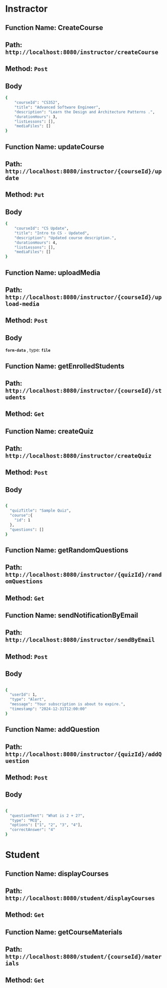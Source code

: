 # Instractor

## Function Name: CreateCourse

## Path: **`http://localhost:8080/instructor/createCourse`**

## Method: **`Post`**

## Body

```bash
{
    "courseId": "CS352",
    "title": "Advanced Software Engineer",
    "description": "Learn the Design and Architecture Patterns .",
    "durationHours": 3,
    "listLessons": [],
    "mediaFiles": []
}

```

## Function Name: updateCourse

## Path: **`http://localhost:8080/instructor/{courseId}/update`**
## Method: **`Put`**

## Body

```bash
{
    "courseId": "CS Update",
    "title": "Intro to CS - Updated",
    "description": "Updated course description.",
    "durationHours": 4,
    "listLessons": [],
    "mediaFiles": []
}

```

## Function Name: uploadMedia

## Path: **`http://localhost:8080/instructor/{courseId}/upload-media`**

## Method: **`Post`**

## Body

**`form-data`** , type: **`file`**

## Function Name: getEnrolledStudents

## Path: **`http://localhost:8080/instructor/{courseId}/students`**

## Method: **`Get`**

## Function Name: createQuiz

## Path: **`http://localhost:8080/instructor/createQuiz`**

## Method: **`Post`**

## Body

```bash

{
  "quizTitle": "Sample Quiz",
  "course":{
    "id": 1
  },
  "questions": []
}

```

## Function Name: getRandomQuestions

## Path: **`http://localhost:8080/instructor/{quizId}/randomQuestions`**

## Method: **`Get`**

## Function Name: sendNotificationByEmail

## Path: **`http://localhost:8080/instructor/sendByEmail`**

## Method: **`Post`**

## Body

```bash

{
  "userId": 1,
  "type": "Alert",
  "message": "Your subscription is about to expire.",
  "timestamp": "2024-12-31T12:00:00"
}

```

## Function Name: addQuestion

## Path: **`http://localhost:8080/instructor/{quizId}/addQuestion`**

## Method: **`Post`**

## Body

```bash

{
  "questionText": "What is 2 + 2?",
  "type": "MCQ",
  "options": ["1", "2", "3", "4"],
  "correctAnswer": "4"
}

```

# Student

## Function Name: displayCourses

## Path: **`http://localhost:8080/student/displayCourses`**

## Method: **`Get`**

## Function Name: getCourseMaterials

## Path: **`http://localhost:8080/student/{courseId}/materials`**

## Method: **`Get`**
